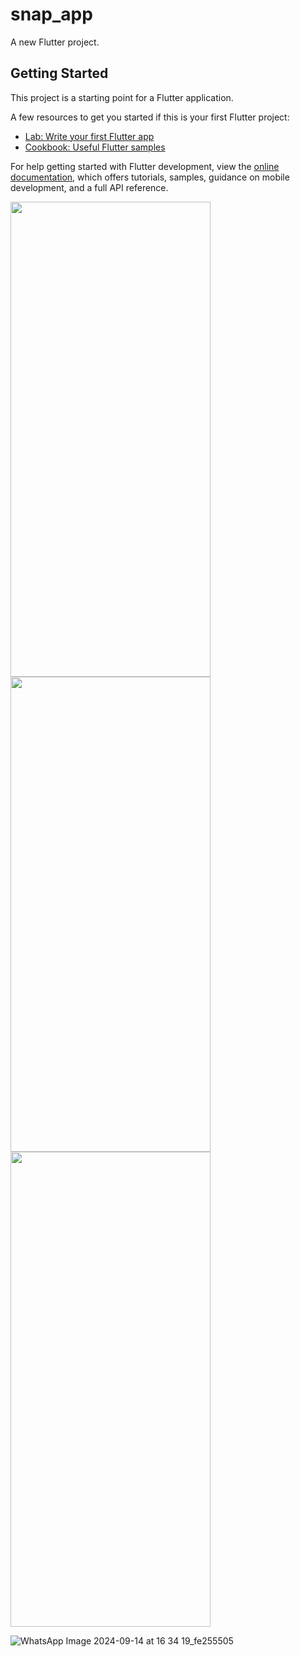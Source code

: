 # snap_app

A new Flutter project.

## Getting Started

This project is a starting point for a Flutter application.

A few resources to get you started if this is your first Flutter project:

- [Lab: Write your first Flutter app](https://docs.flutter.dev/get-started/codelab)
- [Cookbook: Useful Flutter samples](https://docs.flutter.dev/cookbook)

For help getting started with Flutter development, view the
[online documentation](https://docs.flutter.dev/), which offers tutorials,
samples, guidance on mobile development, and a full API reference.

  <img width="320" height="760" src="https://github.com/user-attachments/assets/67c83ec5-830c-4731-b6c7-c6bb51617816" >
  <img width="320" height="760" src="https://github.com/user-attachments/assets/ddc1a245-3e70-46e1-892f-1649e66ecc50" >
  
  <img width="320" height="760" src="https://github.com/user-attachments/assets/a77b4788-aaf8-480e-9854-ce82e8eee5c7" >



![WhatsApp Image 2024-09-14 at 16 34 19_fe255505](https://github.com/user-attachments/assets/c2effb4a-8063-4b2d-9994-7b64361a6350)
